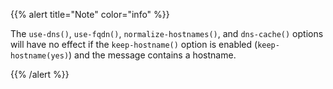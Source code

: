 ---
---
<!-- DISCLAIMER: This file is based on the syslog-ng Open Source Edition documentation https://github.com/balabit/syslog-ng-ose-guides/commit/2f4a52ee61d1ea9ad27cb4f3168b95408fddfdf2 and is used under the terms of The syslog-ng Open Source Edition Documentation License. The file has been modified by Axoflow. -->
{{% alert title="Note" color="info" %}}

The `use-dns()`, `use-fqdn()`, `normalize-hostnames()`, and `dns-cache()` options will have no effect if the `keep-hostname()` option is enabled (`keep-hostname(yes)`) and the message contains a hostname.

{{% /alert %}}
